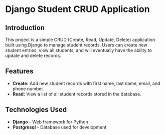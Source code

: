 # Django Student CRUD Application  

## Introduction  
This project is a simple CRUD (Create, Read, Update, Delete) application built using Django to manage student records. Users can create new student entries, view all students, and will eventually have the ability to update and delete records.  

## Features  
- **Create:** Add new student records with first name, last name, email, and phone number.  
- **Read:** View a list of all student records stored in the database.  

## Technologies Used  
- **Django** - Web framework for Python  
- **Postgresql** - Database used for development  
